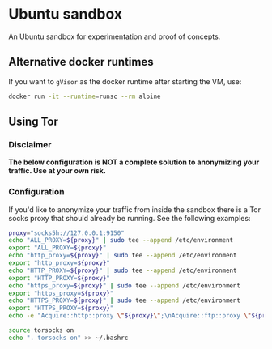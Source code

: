 # Ubuntu sandbox

An Ubuntu sandbox for experimentation and proof of concepts.

## Alternative docker runtimes
If you want to `gVisor` as the docker runtime after starting the VM, use:
```bash
docker run -it --runtime=runsc --rm alpine
```

## Using Tor
### Disclaimer
**The below configuration is NOT a complete solution to anonymizing your traffic. Use at your own risk.**

### Configuration
If you'd like to anonymize your traffic from inside the sandbox there is a Tor socks proxy that should already be running. See the following examples:
```bash
proxy="socks5h://127.0.0.1:9150"
echo "ALL_PROXY=${proxy}" | sudo tee --append /etc/environment
export "ALL_PROXY=${proxy}"
echo "http_proxy=${proxy}" | sudo tee --append /etc/environment
export "http_proxy=${proxy}"
echo "HTTP_PROXY=${proxy}" | sudo tee --append /etc/environment
export "HTTP_PROXY=${proxy}"
echo "https_proxy=${proxy}" | sudo tee --append /etc/environment
export "https_proxy=${proxy}"
echo "HTTPS_PROXY=${proxy}" | sudo tee --append /etc/environment
export "HTTPS_PROXY=${proxy}"
echo -e "Acquire::http::proxy \"${proxy}\";\nAcquire::ftp::proxy \"${proxy}\";\nAcquire::https::proxy \"${proxy}\";" | sudo tee --append /etc/apt/apt.conf.d/90proxies

source torsocks on
echo ". torsocks on" >> ~/.bashrc
```
